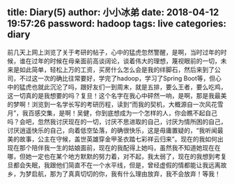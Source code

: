 title: Diary(5)
author: 小小冰弟
date: 2018-04-12 19:57:26
password: hadoop
tags: live
categories: diary
---
前几天<!--more-->上网上浏览了关于考研的帖子，心中的猛虎忽然警醒，是啊，当时过年的时候，谁在过年的时候在母亲面前高谈阔论，谈着伟大的理想，蔑视眼前的一切，未来是如此简单，轻松上万的工资，买房什么怎么会是我的绊脚石，然后来到了公司，不过这一次的确比往常要好，学完了hadoop，学习了Spring Boot等，但心中的猛虎也就此沉沦了吗，跟好友们一到周末，就是五排，要么王者，要么吃鸡，这一切真的是我想要的吗？复旦！这个名字在我心中砰然一响，是啊，那是我最美的梦啊！浏览到一名学长写的考研历程，读到“而我的契机，大概源自一次风花雪月”，我百感交集，是啊！吴健，你到底想成为一个怎样的人，你会瞧不起自己吗？会吧，忽然我讨厌现在的一切，讨厌不思进取的自己，讨厌为情所困的自己，讨厌逍遥快乐的自己，向着低空坠落，的确很快乐，这是毋庸置疑的，“我听闻最美的故事，公主在守候，盖世英雄穿金甲圣衣踏七彩祥云归来”。现在的我如何出现在那个陪伴我一生的姑娘面前，现在的我配得上她吗，虽然我不知道她现在在哪，但她一定也在某个地方默默的努力着，对不起，我太弱了，现在的我想到考复旦都会失眠，我跟他们简直不在一个水平线，但是，曾经虚假的情都能让我远离故乡，为梦启航，那为了真真切切的你，我有什么理由放弃，我不会放弃！等我！